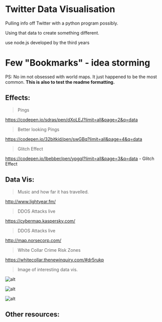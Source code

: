 # Twitter Data Visualisation
Pulling info off Twitter with a python program possibly.

Using that data to create something different. 

use node.js developed by the third years

# Few "Bookmarks" - idea storming 
PS: No im not obsessed with world maps. It just happened to be the most common. 
**This is also to test the readme formatting.**

## Effects: 
>Pings 

https://codepen.io/sdras/pen/dXoLEJ?limit=all&page=2&q=data 

>Better looking Pings

https://codepen.io/32bitkid/pen/swGBq?limit=all&page=4&q=data

>Glitch Effect 

https://codepen.io/lbebber/pen/ypgql?limit=all&page=3&q=data - Glitch Effect 

## Data Vis:

>Music and how far it has travelled. 

http://www.lightyear.fm/

>DDOS Attacks live 

https://cybermap.kaspersky.com/ 

>DDOS Attacks live 

http://map.norsecorp.com/  

>White Collar Crime Risk Zones 

https://whitecollar.thenewinquiry.com/#dr5rukp 

>Image of interesting data vis.

![alt](http://datavisualization.ch/wp-content/uploads/2011/05/ghost_counties_05.jpg)

![alt](http://mybmworld.net/wp-content/uploads/2013/02/fidgt.jpg)

![alt](https://static1.squarespace.com/static/534d2eafe4b0ca2d44b03d0d/580d28f3893fc089409a5fb4/580d2fab59cc689a7b3edd20/1477259180403/DATA.gif?format=750w)

## Other resources:

